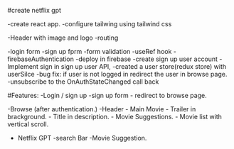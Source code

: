 #create netflix gpt

-create react app.
-configure tailwing using tailwind css

-Header with image and logo
-routing

-login form
-sign up fprm
-form validation
-useRef hook
-firebaseAuthentication
-deploy in firebase
-create sign up user account
-Implement sign in sign up user API,
-created a user store(redux store) with userSilce
-bug fix: if user is not logged in redirect the user in browse page.
-unsubscribe to the OnAuthStateChanged call back

#Features:
-Login / sign up
-sign up form - redirect to browse page.

-Browse (after authentication.)
-Header - Main Movie - Trailer in brackground. - Title in description. - Movie Suggestions. - Movie list with vertical scroll.

- Netflix GPT
  -search Bar
  -Movie Suggestion.
